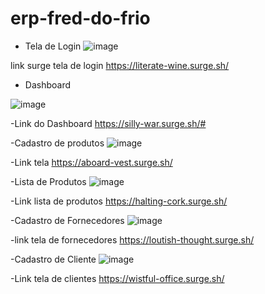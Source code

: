 # erp-fred-do-frio


- Tela de Login
![image](https://user-images.githubusercontent.com/68444349/126873109-b3d0f28e-f271-450c-aaac-c44446242ac9.png)


link surge tela de login
https://literate-wine.surge.sh/


- Dashboard

![image](https://user-images.githubusercontent.com/68444349/126874687-2c0aee77-d312-45fb-bc4d-7604a84fbec0.png)


-Link do Dashboard
https://silly-war.surge.sh/#


-Cadastro de produtos
![image](https://user-images.githubusercontent.com/68444349/125093188-76f7a200-e0a8-11eb-9890-464648eb5930.png)

-Link tela 
https://aboard-vest.surge.sh/


-Lista de Produtos
![image](https://user-images.githubusercontent.com/68444349/125093419-a7d7d700-e0a8-11eb-9b38-a579c9c44745.png)

-Link lista de produtos
https://halting-cork.surge.sh/

-Cadastro de Fornecedores 
![image](https://user-images.githubusercontent.com/68444349/125094231-77dd0380-e0a9-11eb-8722-12147430def2.png)

-link tela de fornecedores
https://loutish-thought.surge.sh/

-Cadastro de Cliente
![image](https://user-images.githubusercontent.com/68444349/125094746-e15d1200-e0a9-11eb-9e00-12e69cbe2353.png)

-Link tela de clientes
https://wistful-office.surge.sh/




